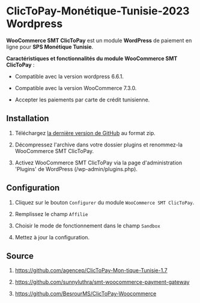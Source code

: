 # ClicToPay-Monétique-Tunisie-2023 Wordpress

**WooCommerce SMT ClicToPay** est un module **WordPress** de paiement en ligne pour **SPS Monétique Tunisie**.


**Caractéristiques et fonctionnalités du module WooCommerce SMT ClicToPay** :

- Compatible avec la version wordpress 6.6.1.

- Compatible avec la version WooCommerce 7.3.0.

- Accepter les paiements par carte de crédit tunisienne.



Installation
------------

1. Téléchargez [la dernière version de GitHub](https://github.com/youssef-lmw/woocommerce-smt-clictopay) au format zip.

2. Décompressez l'archive dans votre dossier plugins et renommez-la WooCommerce SMT ClicToPay.

3. Activez WooCommerce SMT ClicToPay via la page d'administration 'Plugins' de WordPress (/wp-admin/plugins.php).


Configuration
-------------

1. Cliquez sur le bouton ``Configurer`` du module ``WooCommerce SMT ClicToPay``.

2. Remplissez le champ ``Affilie``

3. Choisir le mode de fonctionnement dans le champ ``Sandbox`` 

4. Mettez à jour la configuration.


Source
-------------
1. https://github.com/agencep/ClicToPay-Mon-tique-Tunisie-1.7

2. https://github.com/sunnyluthra/smt-woocommerce-payment-gateway

3. https://github.com/BesrourMS/ClicToPay-Woocommerce




